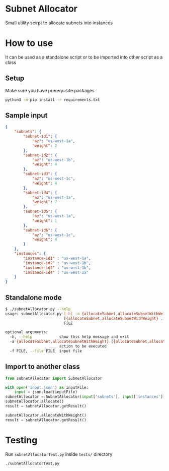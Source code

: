 # Subnet Allocator
Small utility scirpt to allocate subnets into instances
# How to use
It can be used as a standalone script or to be imported into other script as a class
## Setup
Make sure you have prerequisite packages
```bash
python3 -m pip install -r requirements.txt
```
## Sample input
```json
{
    "subnets": {
        "subnet-id1": {
            "az": "us-west-1a",
            "weight": 2
        },
        "subnet-id2": {
            "az": "us-west-1b",
            "weight": 4
        },
        "subnet-id3": {
            "az": "us-west-1c",
            "weight": 4
        },
        "subnet-id4": {
            "az": "us-west-1a",
            "weight": 7
        },
        "subnet-id5": {
            "az": "us-west-1a",
            "weight": 1
        },
        "subnet-id6": {
            "az": "us-west-1c",
            "weight": 4
        }
    },
    "instances": {
        "instance-id1" : "us-west-1a",
        "instance-id2" : "us-west-1b",
        "instance-id3" : "us-west-1b",
        "instance-id4" : "us-west-1a"
    }
}
```
## Standalone mode
```bash
$ ./subnetAllocator.py --help
usage: subnetAllocator.py [-h] -a {allocateSubnet,allocateSubnetWithWeight}
                          [{allocateSubnet,allocateSubnetWithWeight} ...] -f
                          FILE

optional arguments:
  -h, --help            show this help message and exit
  -a {allocateSubnet,allocateSubnetWithWeight} [{allocateSubnet,allocateSubnetWithWeight} ...], --action {allocateSubnet,allocateSubnetWithWeight} [{allocateSubnet,allocateSubnetWithWeight} ...]
                        action to be executed
  -f FILE, --file FILE  input file
```
## Import to another class
```python
from subnetAllocator import SubnetAllocator

with open('input.json') as inputFile:
    input = json.load(inputFile)
subnetAllocator = SubnetAllocator(input['subnets'], input['instances'])
subnetAllocator.allocate()
result = subnetAllocator.getResult()

subnetAllocator.allocateWithWeight()
result = subnetAllocator.getResult()
```
# Testing
Run `subnetAllocatorTest.py` inside `tests/` directory
```bash
./subnetAllocatorTest.py
```